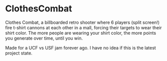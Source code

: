 # ClothesCombat
Clothes Combat, a billboarded retro shooter where 6 players (split screen!) fire t-shirt cannons at each other in a mall, forcing their targets to wear their shirt color. The more people are wearing your shirt color, the more points you generate over time, until you win.

Made for a UCF vs USF jam forever ago. I have no idea if this is the latest project state.
